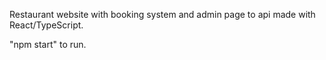 Restaurant website with booking system and admin page to api made with React/TypeScript.

"npm start" to run.
